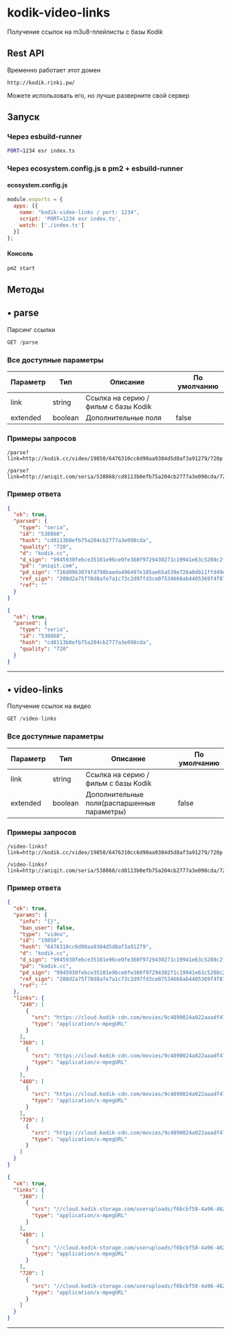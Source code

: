 # kodik-video-links
Получение ссылок на m3u8-плейлисты с базы Kodik 

## Rest API

Временно работает этот домен
```
http://kodik.rinki.pw/
```
Можете использовать его, но лучше разверните свой сервер

## Запуск

### Через esbuild-runner
```bash
PORT=1234 esr index.ts
```

### Через ecosystem.config.js в pm2 + esbuild-runner

#### ecosystem.config.js
```js
module.exports = {
  apps: [{
    name: "kodik-video-links / port: 1234",
    script: 'PORT=1234 esr index.ts',
    watch: ['./index.ts']
  }]
};

```
#### Консоль
```bash
pm2 start
```

## Методы

## • parse
Парсинг ссылки
```js
GET /parse
```

### Все доступные параметры
Параметр | Тип | Описание | По умолчанию
-- | -- | -- | --
link | string | Ссылка на серию / фильм с базы Kodik |
extended | boolean | Дополнительные поля | false

### Примеры запросов
```
/parse?link=http://kodik.cc/video/19850/6476310cc6d90aa9304d5d8af3a91279/720p
```
```
/parse?link=http://aniqit.com/seria/538868/cd8113b0efb75a204cb2777a3e098cda/720p&extended
```

### Пример ответа
```json
{
  "ok": true,
  "parsed": {
    "type": "seria",
    "id": "538868",
    "hash": "cd8113b0efb75a204cb2777a3e098cda",
    "quality": "720",
    "d": "kodik.cc",
    "d_sign": "9945930febce35101e96ce0fe360f9729430271c19941e63c5208c2f342e10ed",
    "pd": "aniqit.com",
    "pd_sign": "716d0963074fd798baeda496497e185ae65a539e726a0db11ffd49e615aab73b",
    "ref_sign": "208d2a75f78d8afe7a1c73c2d97fd3ce07534666ab4405369f4f8705a9741144",
    "ref": ""
  }
}
```
```json
{
  "ok": true,
  "parsed": {
    "type": "seria",
    "id": "538868",
    "hash": "cd8113b0efb75a204cb2777a3e098cda",
    "quality": "720"
  }
}
```
***

## • video-links
Получение ссылок на видео
```js
GET /video-links
```

### Все доступные параметры
Параметр | Тип | Описание | По умолчанию
-- | -- | -- | --
link | string | Ссылка на серию / фильм с базы Kodik |
extended | boolean | Дополнительные поля(распаршенные параметры) | false

### Примеры запросов
```
/video-links?link=http://kodik.cc/video/19850/6476310cc6d90aa9304d5d8af3a91279/720p
```
```
/video-links?link=http://aniqit.com/seria/538868/cd8113b0efb75a204cb2777a3e098cda/720p&extended
```

### Пример ответа
```json
{
  "ok": true,
  "params": {
    "info": "{}",
    "ban_user": false,
    "type": "video",
    "id": "19850",
    "hash": "6476310cc6d90aa9304d5d8af3a91279",
    "d": "kodik.cc",
    "d_sign": "9945930febce35101e96ce0fe360f9729430271c19941e63c5208c2f342e10ed",
    "pd": "kodik.cc",
    "pd_sign": "9945930febce35101e96ce0fe360f9729430271c19941e63c5208c2f342e10ed",
    "ref_sign": "208d2a75f78d8afe7a1c73c2d97fd3ce07534666ab4405369f4f8705a9741144",
    "ref": ""
  },
  "links": {
    "240": [
      {
        "src": "https://cloud.kodik-cdn.com/movies/9c4890024a022aaadf47422d5d0dbb75a3c27eeb/b082153774c1ee9cad716ff7f313652a:2022020610/240.mp4:hls:manifest.m3u8",
        "type": "application/x-mpegURL"
      }
    ],
    "360": [
      {
        "src": "https://cloud.kodik-cdn.com/movies/9c4890024a022aaadf47422d5d0dbb75a3c27eeb/b082153774c1ee9cad716ff7f313652a:2022020610/360.mp4:hls:manifest.m3u8",
        "type": "application/x-mpegURL"
      }
    ],
    "480": [
      {
        "src": "https://cloud.kodik-cdn.com/movies/9c4890024a022aaadf47422d5d0dbb75a3c27eeb/b082153774c1ee9cad716ff7f313652a:2022020610/480.mp4:hls:manifest.m3u8",
        "type": "application/x-mpegURL"
      }
    ],
    "720": [
      {
        "src": "https://cloud.kodik-cdn.com/movies/9c4890024a022aaadf47422d5d0dbb75a3c27eeb/b082153774c1ee9cad716ff7f313652a:2022020610/720.mp4:hls:manifest.m3u8",
        "type": "application/x-mpegURL"
      }
    ]
  }
}
```
```json
{
  "ok": true,
  "links": {
    "360": [
      {
        "src": "//cloud.kodik-storage.com/useruploads/f6bcbf58-4a96-462d-b013-1e6c2fbb0bf7/ede72c81a02c8c52f0d17c32ffafe3a5:2022020610/360.mp4:hls:manifest.m3u8",
        "type": "application/x-mpegURL"
      }
    ],
    "480": [
      {
        "src": "//cloud.kodik-storage.com/useruploads/f6bcbf58-4a96-462d-b013-1e6c2fbb0bf7/ede72c81a02c8c52f0d17c32ffafe3a5:2022020610/480.mp4:hls:manifest.m3u8",
        "type": "application/x-mpegURL"
      }
    ],
    "720": [
      {
        "src": "//cloud.kodik-storage.com/useruploads/f6bcbf58-4a96-462d-b013-1e6c2fbb0bf7/ede72c81a02c8c52f0d17c32ffafe3a5:2022020610/720.mp4:hls:manifest.m3u8",
        "type": "application/x-mpegURL"
      }
    ]
  }
}
```
***

